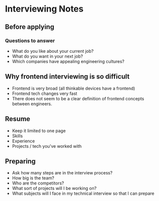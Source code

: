 
# Interviewing Notes

## Before applying

### Questions to answer

- What do you like about your current job?
- What do you want in your next job?
- Which companies have appealing engineering cultures?

## Why frontend interviewing is so difficult

- Frontend is very broad (all thinkable devices have a frontend)
- Frontend tech changes very fast
- There does not seem to be a clear definition of frontend concepts between engineers. 

## Resume

- Keep it limited to one page
 - Skills
 - Experience
 - Projects / tech you've worked with

## Preparing

- Ask how many steps are in the interview process?
- How big is the team?
- Who are the competitors?
- What sort of projects will I be working on?
- What subjects will I face in my technical interview so that I can prepare
